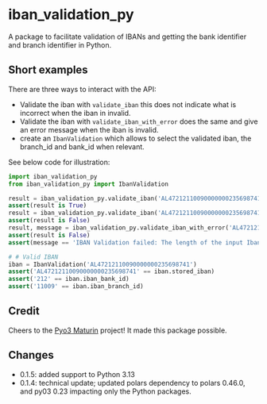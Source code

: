 # iban_validation_py
A package to facilitate validation of IBANs and getting the bank identifier and branch identifier in Python.

## Short examples

There are three ways to interact with the API:
 - Validate the iban with `validate_iban` this does not indicate what is incorrect when the iban in invalid.
 - Validate the iban with `validate_iban_with_error` does the same and give an error message when the iban is invalid.
 - create an `IbanValidation` which allows to select the validated iban, the branch_id and bank_id when relevant.

 See below code for illustration:

```python
import iban_validation_py
from iban_validation_py import IbanValidation

result = iban_validation_py.validate_iban('AL47212110090000000235698741')
assert(result is True)
result = iban_validation_py.validate_iban('AL47212110090000000235698741VV')
assert(result is False)
result, message = iban_validation_py.validate_iban_with_error('AL47212110090000000235698741VV')
assert(result is False)
assert(message == 'IBAN Validation failed: The length of the input Iban does match the length for that country')   

# # Valid IBAN
iban = IbanValidation('AL47212110090000000235698741')
assert('AL47212110090000000235698741' == iban.stored_iban)
assert('212' == iban.iban_bank_id)
assert('11009' == iban.iban_branch_id)
```
## Credit
Cheers to the [Pyo3 Maturin](https://github.com/PyO3/maturin) project! It made this package possible.

## Changes
 - 0.1.5: added support to Python 3.13
 - 0.1.4: technical update; updated polars dependency to polars 0.46.0, and py03 0.23 impacting only the Python packages.